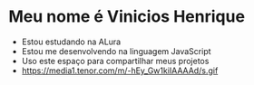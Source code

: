 # Meu nome é Vinicios Henrique 
- Estou estudando na ALura
- Estou me desenvolvendo na linguagem JavaScript
- Uso este espaço para compartilhar meus projetos
- https://media1.tenor.com/m/-hEy_Gw1kiIAAAAd/s.gif
